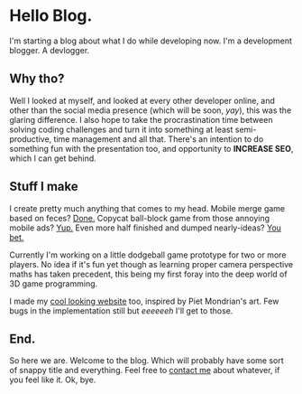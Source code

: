 # Hello Blog.
I'm starting a blog about what I do while developing now. I'm a development blogger. A devlogger.

## Why tho?
Well I looked at myself, and looked at every other developer online, and other than the social media presence (which will be soon, *yay*), this was the glaring difference. I also hope to take the procrastination time between solving coding challenges and turn it into something at least semi-productive, time management and all that. There's an intention to do something fun with the presentation too, and opportunity to **INCREASE SEO**, which I can get behind.

## Stuff I make

I create pretty much anything that comes to my head. Mobile merge game based on feces? [Done.](https://bytemunch.github.io/apps/shitty-ball-game) Copycat ball-block game from those annoying mobile ads? [Yup.](https://bytemunch.github.io/apps/shitty-ball-game) Even more half finished and dumped nearly-ideas? [You bet.](https://bytemunch.github.io/#funstuff)

Currently I'm working on a little dodgeball game prototype for two or more players. No idea if it's fun yet though as learning proper camera perspective maths has taken precedent, this being my first foray into the deep world of 3D game programming.

I made my [cool looking website](https://bytemunch.github.io/) too, inspired by Piet Mondrian's art. Few bugs in the implementation still but *eeeeeeh* I'll get to those.

## End.

So here we are. Welcome to the blog. Which will probably have some sort of snappy title and everything. Feel free to [contact me](https://bytemunch.github.io/#about) about whatever, if you feel like it. Ok, bye.